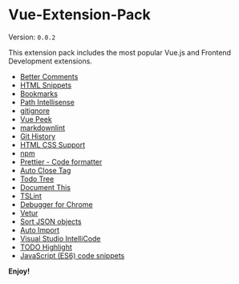 # Vue-Extension-Pack

Version: `0.0.2`

This extension pack includes the most popular Vue.js and Frontend Development extensions.

- [Better Comments](https://marketplace.visualstudio.com/items?itemName=aaron-bond.better-comments)
- [HTML Snippets](https://marketplace.visualstudio.com/items?itemName=abusaidm.html-snippets)
- [Bookmarks](https://marketplace.visualstudio.com/items?itemName=alefragnani.Bookmarks)
- [Path Intellisense](https://marketplace.visualstudio.com/items?itemName=christian-kohler.path-intellisense)
- [gitignore](https://marketplace.visualstudio.com/items?itemName=codezombiech.gitignore)
- [Vue Peek](https://marketplace.visualstudio.com/items?itemName=dariofuzinato.vue-peek)
- [markdownlint](https://marketplace.visualstudio.com/items?itemName=DavidAnson.vscode-markdownlint)
- [Git History](https://marketplace.visualstudio.com/items?itemName=donjayamanne.githistory)
- [HTML CSS Support](https://marketplace.visualstudio.com/items?itemName=ecmel.vscode-html-css)
- [npm](https://marketplace.visualstudio.com/items?itemName=eg2.vscode-npm-script)
- [Prettier - Code formatter](https://marketplace.visualstudio.com/items?itemName=esbenp.prettier-vscode)
- [Auto Close Tag](https://marketplace.visualstudio.com/items?itemName=formulahendry.auto-close-tag)
- [Todo Tree](https://marketplace.visualstudio.com/items?itemName=Gruntfuggly.todo-tree)
- [Document This](https://marketplace.visualstudio.com/items?itemName=joelday.docthis)
- [TSLint](https://marketplace.visualstudio.com/items?itemName=ms-vscode.vscode-typescript-tslint-plugin)
- [Debugger for Chrome](https://marketplace.visualstudio.com/items?itemName=msjsdiag.debugger-for-chrome)
- [Vetur](https://marketplace.visualstudio.com/items?itemName=octref.vetur)
- [Sort JSON objects](https://marketplace.visualstudio.com/items?itemName=richie5um2.vscode-sort-json)
- [Auto Import](https://marketplace.visualstudio.com/items?itemName=steoates.autoimport)
- [Visual Studio IntelliCode]()
- [TODO Highlight](https://marketplace.visualstudio.com/items?itemName=wayou.vscode-todo-highlight)
- [JavaScript (ES6) code snippets](https://marketplace.visualstudio.com/items?itemName=xabikos.JavaScriptSnippets)


**Enjoy!**
